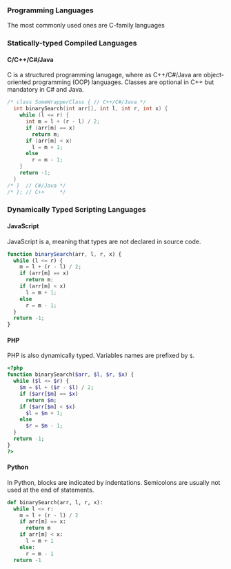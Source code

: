 ### Programming Languages
The most commonly used ones are C-family languages
### Statically-typed Compiled Languages
#### C/C++/C#/Java
C is a structured programming lanugage, where as C++/C#/Java are object-oriented programming (OOP) languages.
Classes are optional in C++ but mandatory in C# and Java.
```c++
/* class SomeWrapperClass { // C++/C#/Java */
  int binarySearch(int arr[], int l, int r, int x) { 
    while (l <= r) { 
      int m = l + (r - l) / 2; 
      if (arr[m] == x)
        return m;
      if (arr[m] < x)
        l = m + 1;
      else
        r = m - 1;
    } 
    return -1; 
  }
/* }  // C#/Java */
/* }; // C++     */

```
### Dynamically Typed Scripting Languages
#### JavaScript
JavaScript is a, meaning that types are not declared in source code.
```javascript
function binarySearch(arr, l, r, x) { 
  while (l <= r) { 
    m = l + (r - l) / 2;
    if (arr[m] == x)
      return m;
    if (arr[m] < x)
      l = m + 1;
    else
      r = m - 1;
  } 
  return -1; 
}
```
#### PHP
PHP is also dynamically typed. Variables names are prefixed by `$`.
```php
<?php
function binarySearch($arr, $l, $r, $x) { 
  while ($l <= $r) { 
    $m = $l + ($r - $l) / 2; 
    if ($arr[$m] == $x) 
      return $m;
    if ($arr[$m] < $x)
      $l = $m + 1;
    else
      $r = $m - 1;
  }
  return -1;
}
?> 
```
#### Python
In Python, blocks are indicated by indentations. Semicolons are usually not used at the end of statements.
```python
def binarySearch(arr, l, r, x): 
  while l <= r: 
    m = l + (r - l) / 2
    if arr[m] == x: 
      return m 
    if arr[m] < x: 
      l = m + 1
    else: 
      r = m - 1
  return -1
```
